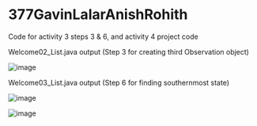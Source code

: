 # 377GavinLalarAnishRohith
Code for activity 3 steps 3 & 6, and activity 4 project code


Welcome02_List.java output (Step 3 for creating third Observation object)

![image](https://github.com/user-attachments/assets/957f421c-4c1a-40b1-b847-98a56dae65ef)



Welcome03_List.java output (Step 6 for finding southernmost state)

![image](https://github.com/user-attachments/assets/ae6737b0-84f1-4c16-a781-28e4879cba3e)

![image](https://github.com/user-attachments/assets/e94c0580-baac-4fc2-9453-9b25d328e91d)



